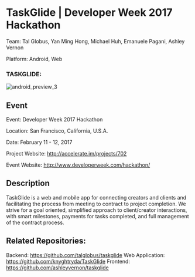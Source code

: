 TaskGlide | Developer Week 2017 Hackathon
=========================================

Team: Tal Globus, Yan Ming Hong, Michael Huh, Emanuele Pagani, Ashley Vernon

Platform: Android, Web

### TASKGLIDE:
![android_preview_3](https://cloud.githubusercontent.com/assets/1645482/22865723/d9132f5a-f11e-11e6-9e53-5578ff678353.png)

## Event

Event: Developer Week 2017 Hackathon

Location: San Francisco, California, U.S.A.

Date: February 11 - 12, 2017

Project Website: http://accelerate.im/projects/702

Event Website: http://www.developerweek.com/hackathon/

## Description

TaskGlide is a web and mobile app for connecting creators and clients and facilitating the process from meeting to contract to project completion. We strive for a goal oriented, simplified approach to client/creator interactions, with smart milestones, payments for tasks completed, and full management of the contract process.

## Related Repositories:

Backend: https://github.com/talglobus/taskglide
Web Application: https://github.com/knyghtryda/TaskGlide
Frontend: https://github.com/ashleyvernon/taskglide